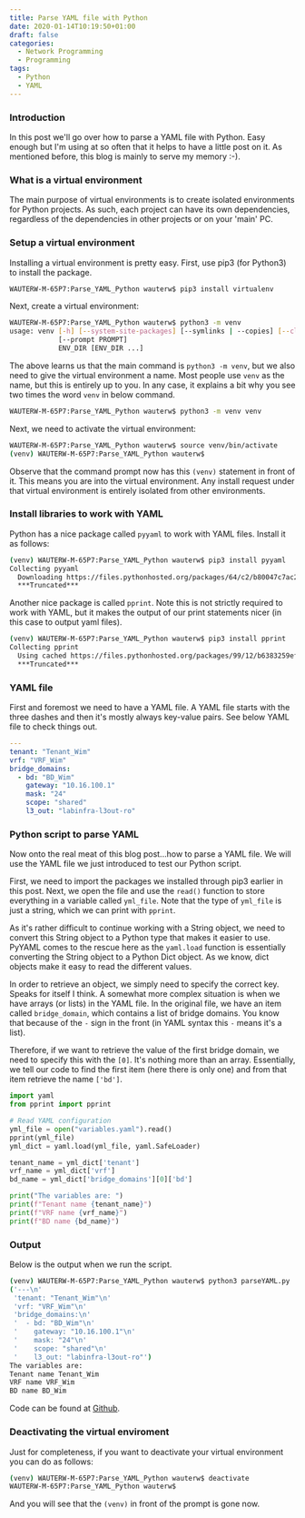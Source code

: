 ```yaml
---
title: Parse YAML file with Python
date: 2020-01-14T10:19:50+01:00
draft: false
categories:
  - Network Programming
  - Programming
tags:
  - Python
  - YAML
---
```

### Introduction

In this post we'll go over how to parse a YAML file with Python. Easy enough but I'm using at so often that it helps to have a little post on it. As mentioned before, this blog is mainly to serve my memory :-).

### What is a virtual environment
The main purpose of virtual environments is to create isolated environments for Python projects. As such, each project can have its own dependencies, regardless of the dependencies in other projects or on your 'main' PC.

### Setup a virtual environment
Installing a virtual environment is pretty easy. First, use pip3 (for Python3) to install the package.
```bash
WAUTERW-M-65P7:Parse_YAML_Python wauterw$ pip3 install virtualenv
```
Next, create a virtual environment:
```bash
WAUTERW-M-65P7:Parse_YAML_Python wauterw$ python3 -m venv
usage: venv [-h] [--system-site-packages] [--symlinks | --copies] [--clear] [--upgrade] [--without-pip]
            [--prompt PROMPT]
            ENV_DIR [ENV_DIR ...]
```
The above learns us that the main command is `python3 -m venv`, but we also need to give the virtual environment a name. Most people use `venv` as the name, but this is entirely up to you. In any case, it explains a bit why you see two times the word `venv` in below command.
```bash
WAUTERW-M-65P7:Parse_YAML_Python wauterw$ python3 -m venv venv
```
Next, we need to activate the virtual environment:
```bash
WAUTERW-M-65P7:Parse_YAML_Python wauterw$ source venv/bin/activate
(venv) WAUTERW-M-65P7:Parse_YAML_Python wauterw$ 
```
Observe that the command prompt now has this `(venv)` statement in front of it. This means you are into the virtual environment. Any install request under that virtual environment is entirely isolated from other environments.

### Install libraries to work with YAML
Python has a nice package called `pyyaml` to work with YAML files. Install it as follows:
```bash
(venv) WAUTERW-M-65P7:Parse_YAML_Python wauterw$ pip3 install pyyaml
Collecting pyyaml
  Downloading https://files.pythonhosted.org/packages/64/c2/b80047c7ac2478f9501676c988a5411ed5572f35d1beff9cae07d3
  ***Truncated***
```
Another nice package is called `pprint`. Note this is not strictly required to work with YAML, but it makes the output of our print statements nicer (in this case to output yaml files).

```bash
(venv) WAUTERW-M-65P7:Parse_YAML_Python wauterw$ pip3 install pprint
Collecting pprint
  Using cached https://files.pythonhosted.org/packages/99/12/b6383259ef85c2b942ab9135f322c0dce83fdca8600d87122d2b0181451f/pprint-0.1.tar.gz
  ***Truncated***
```
### YAML file
First and foremost we need to have a YAML file. A YAML file starts with the three dashes and then it's mostly always key-value pairs. See below YAML file to check things out.

```yaml
---
tenant: "Tenant_Wim"
vrf: "VRF_Wim"
bridge_domains:
  - bd: "BD_Wim"
    gateway: "10.16.100.1"
    mask: "24"
    scope: "shared"
    l3_out: "labinfra-l3out-ro"
```

### Python script to parse YAML
Now onto the real meat of this blog post...how to parse a YAML file. We will use the YAML file we just introduced to test our Python script.

First, we need to import the packages we installed through pip3 earlier in this post. Next, we open the file and use the `read()` function to store everything in a variable called `yml_file`. Note that the type of `yml_file` is just a string, which we can print with `pprint`.

As it's rather difficult to continue working with a String object, we need to convert this String object to a Python type that makes it easier to use. PyYAML comes to the rescue here as the `yaml.load` function is essentially converting the String object to a Python Dict object. As we know, dict objects make it easy to read the different values.

In order to retrieve an object, we simply need to specify the correct key. Speaks for itself I think. A somewhat more complex situation is when we have arrays (or lists) in the YAML file. In the original file, we have an item called `bridge_domain`, which contains a list of bridge domains. You know that because of the `-` sign in the front (in YAML syntax this `-` means it's a list).

Therefore, if we want to retrieve the value of the first bridge domain, we need to specify this with the `[0]`. It's nothing more than an array. Essentially, we tell our code to find the first item (here there is only one) and from that item retrieve the name `['bd']`.
```python
import yaml
from pprint import pprint

# Read YAML configuration
yml_file = open("variables.yaml").read()
pprint(yml_file)
yml_dict = yaml.load(yml_file, yaml.SafeLoader)

tenant_name = yml_dict['tenant']
vrf_name = yml_dict['vrf']
bd_name = yml_dict['bridge_domains'][0]['bd']

print("The variables are: ")
print(f"Tenant name {tenant_name}")
print(f"VRF name {vrf_name}")
print(f"BD name {bd_name}")
```
### Output
Below is the output when we run the script.
```bash
(venv) WAUTERW-M-65P7:Parse_YAML_Python wauterw$ python3 parseYAML.py 
('---\n'
 'tenant: "Tenant_Wim"\n'
 'vrf: "VRF_Wim"\n'
 'bridge_domains:\n'
 '  - bd: "BD_Wim"\n'
 '    gateway: "10.16.100.1"\n'
 '    mask: "24"\n'
 '    scope: "shared"\n'
 '    l3_out: "labinfra-l3out-ro"')
The variables are: 
Tenant name Tenant_Wim
VRF name VRF_Wim
BD name BD_Wim
```
Code can be found at [Github](https://github.com/wiwa1978/blog-hugo-netlify-code/tree/master/Parse_YAML_Python). 

### Deactivating the virtual enviroment
Just for completeness, if you want to deactivate your virtual environment you can do as follows:
```bash
(venv) WAUTERW-M-65P7:Parse_YAML_Python wauterw$ deactivate
WAUTERW-M-65P7:Parse_YAML_Python wauterw$ 
```
And you will see that the `(venv)` in front of the prompt is gone now.
